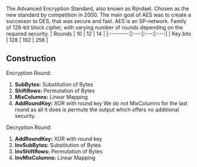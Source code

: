 The Advanced Encryption Standard, also known as Rijndael. Chosen as the new standard by competition in 2000. The main goal of AES was to create a successor to DES, that was secure and fast. AES is an SP-network.
Family of 128-bit block cipher, with varying number of rounds depending on the required security. 
|  Rounds  | 10  | 12  | 14  |
|:--------:|:---:|:---:|:---:|
| Key bits | 128 | 192 | 256 | 

## Construction
Encryption Round: 
1. **SubBytes:** Substitution of Bytes
2. **ShiftRows:** Permutation of Bytes 
3. **MixColumns:** Linear Mapping
4. **AddRoundKey:** XOR with round key
We do not MixColumns for the last round as all it does is permute the output which offers no additional security. 

Decryption Round: 
1. **AddRoundKey:** XOR with round key
2. **InvSubBytes:** Substitution of Bytes
3. **InvShiftRows:** Permutation of Bytes 
4. **InvMixColumns:** Linear Mapping





